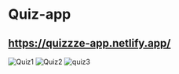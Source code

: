 # Quiz-app

## https://quizzze-app.netlify.app/

![Quiz1](https://user-images.githubusercontent.com/114215415/227525873-4e1dc079-15ca-4988-a8f5-b79b3025ae01.PNG)        ![Quiz2](https://user-images.githubusercontent.com/114215415/227525968-b06c3b99-5244-479b-ae09-4c6bb64bfe8b.PNG)          ![quiz3](https://user-images.githubusercontent.com/114215415/227526297-cc6582ee-1535-454e-9271-c702c51bee5d.PNG)
